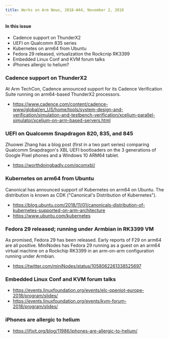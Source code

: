 ```yaml
---
title: Works on Arm News, 2018-W44, November 2, 2018
---
```


#### In this issue

* Cadence support on ThunderX2
* UEFI on Qualcomm 835 series
* Kubernetes on arm64 from Ubuntu
* Fedora 29 released, virtualization the Rockcnip RK3399
* Embedded Linux Conf and KVM forum talks
* iPhones allergic to helium?

### Cadence support on ThunderX2

At Arm TechCon, Cadence announced support for its
Cadence Verification Suite running on arm64-based
ThunderX2 processors.

* https://www.cadence.com/content/cadence-www/global/en_US/home/tools/system-design-and-verification/simulation-and-testbench-verification/xcelium-parallel-simulator/xcelium-on-arm-based-servers.html

### UEFI on Qualcomm Snapdragon 820, 835, and 845

Zhuowei Zhang has a blog post (first in a two part
series) comparing Qualcomm Snapdragon's XBL UEFI 
bootloaders on the 3 generations of Google Pixel 
phones and a Windows 10 ARM64 tablet.

* https://worthdoingbadly.com/qcomxbl/

### Kubernetes on arm64 from Ubuntu

Canonical has announced support of Kubernetes on
arm64 on Ubuntu. The distribution is known as CDK
("Canonical's Distribution of Kubernetes").

* https://blog.ubuntu.com/2018/11/01/canonicals-distribution-of-kubernetes-supported-on-arm-architecture
* https://www.ubuntu.com/kubernetes


### Fedora 29 released; running under Armbian in RK3399 VM

As promised, Fedora 29 has been released. Early
reports of F29 on arm64 are all positive. MiniNodes
has Fedora 29 running as a guest on an arm64 virtual
machine on a Rockchip RK3399 in an arm-on-arm 
configuration running under Armbian.

* https://twitter.com/miniNodes/status/1058062261338525697

### Embedded Linux Conf and KVM forum talks

* https://events.linuxfoundation.org/events/elc-openiot-europe-2018/program/slides/
* https://events.linuxfoundation.org/events/kvm-forum-2018/program/slides/

### iPhones are allergic to helium

* https://ifixit.org/blog/11986/iphones-are-allergic-to-helium/
